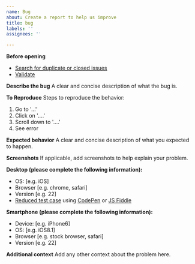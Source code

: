 ```yaml
---
name: Bug
about: Create a report to help us improve
title: bug
labels: ''
assignees: ''

---
```


**Before opening**
- [Search for duplicate or closed issues](https://github.com/BoundaryStudio/Fluid/issues?q=is%3Aissue+sort%3Aupdated-desc)
- [Validate](https://html5.validator.nu/)

**Describe the bug**
A clear and concise description of what the bug is.

**To Reproduce**
Steps to reproduce the behavior:
1. Go to '...'
2. Click on '....'
3. Scroll down to '....'
4. See error

**Expected behavior**
A clear and concise description of what you expected to happen.

**Screenshots**
If applicable, add screenshots to help explain your problem.

**Desktop (please complete the following information):**
 - OS: [e.g. iOS]
 - Browser [e.g. chrome, safari]
 - Version [e.g. 22]
 - [Reduced test case](https://css-tricks.com/reduced-test-cases/) using [CodePen](https://codepen.io/) or [JS Fiddle](https://jsfiddle.net/)


**Smartphone (please complete the following information):**
 - Device: [e.g. iPhone6]
 - OS: [e.g. iOS8.1]
 - Browser [e.g. stock browser, safari]
 - Version [e.g. 22]

**Additional context**
Add any other context about the problem here.
